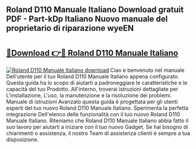 ## Roland D110 Manuale Italiano Download gratuit PDF - Part-kDp Italiano Nuovo manuale del proprietario di riparazione wyeEN

# <h2><a href="http://dfgt4s.blite.top/?on=Roland+D110+Manuale+Italiano">🔗Download 👉🔴 Roland D110 Manuale Italiano</a></h2>

[![Roland D110 Manuale Italiano download](https://i.imgur.com/lujVjoI.png)](http://dfgt4s.blite.top/?on=Roland+D110+Manuale+Italiano)
Ciao e benvenuto nel manuale Dell'utente per il tuo Roland D110 Manuale Italiano appena configurato. Questa guida ha lo scopo di aiutarti a padroneggiare le caratteristiche e le capacità del tuo Prodotto. All'interno, troverai istruzioni dettagliate per L'installazione, L'uso, la manutenzione e la risoluzione dei problemi. Manuale di istruzioni Avanzato questa guida è progettata per gli utenti esperti del tuo nuovo Roland D110 Manuale Italiano. Sperimenta la perfetta integrazione Dell'elenco delle funzionalità con il tuo nuovo Roland D110 Manuale Italiano. Riteniamo che Roland D110 Manuale Italiano abbia fatto il suo lavoro per aiutarti a iniziare con il tuo nuovo Gadget. Se hai bisogno di chiarimenti o assistenza, il nostro Team di assistenza clienti è sempre a tua disposizione.
